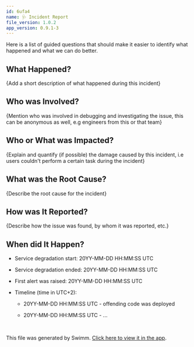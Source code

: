 ```yaml
---
id: 6ufa4
name: 🩺 Incident Report
file_version: 1.0.2
app_version: 0.9.1-3
---
```


Here is a list of guided questions that should make it easier to identify what happened and what we can do better.

## What Happened?

{Add a short description of what happened during this incident}

## Who was Involved?

{Mention who was involved in debugging and investigating the issue, this can be anonymous as well, e.g engineers from this or that team}

## Who or What was Impacted?

{Explain and quantify (if possible) the damage caused by this incident, i.e users couldn't perform a certain task during the incident}

## What was the Root Cause?

{Describe the root cause for the incident}

## How was It Reported?

{Describe how the issue was found, by whom it was reported, etc.}

## When did It Happen?

*   Service degradation start: 20YY-MM-DD HH:MM:SS UTC
    
*   Service degradation ended: 20YY-MM-DD HH:MM:SS UTC
    
*   First alert was raised: 20YY-MM-DD HH:MM:SS UTC
    
*   Timeline (time in UTC+2):
    
    *   20YY-MM-DD HH:MM:SS UTC - offending code was deployed
        
    *   20YY-MM-DD HH:MM:SS UTC - ...

<br/>

This file was generated by Swimm. [Click here to view it in the app](https://swimm-web-app.web.app/repos/Z2l0aHViJTNBJTNBdGVzdC1naXRodWItYXBwJTNBJTNBc3dpbW1pbw==/docs/6ufa4).